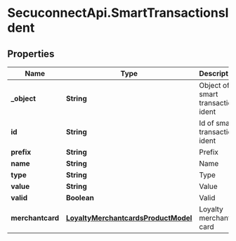 # SecuconnectApi.SmartTransactionsIdent

## Properties
Name | Type | Description | Notes
------------ | ------------- | ------------- | -------------
**_object** | **String** | Object of smart transaction ident | [optional] 
**id** | **String** | Id of smart transaction ident | [optional] 
**prefix** | **String** | Prefix | [optional] 
**name** | **String** | Name | [optional] 
**type** | **String** | Type | [optional] 
**value** | **String** | Value | [optional] 
**valid** | **Boolean** | Valid | [optional] 
**merchantcard** | [**LoyaltyMerchantcardsProductModel**](LoyaltyMerchantcardsProductModel.md) | Loyalty merchant card | [optional] 



